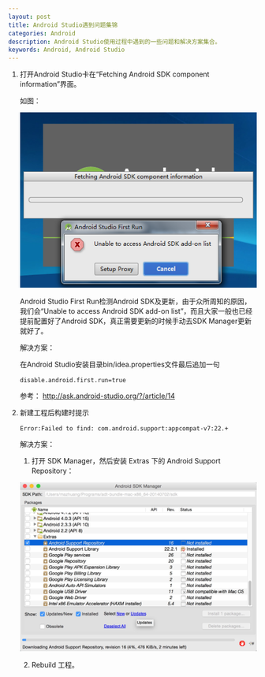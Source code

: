 ```yaml
---
layout: post
title: Android Studio遇到问题集锦
categories: Android
description: Android Studio使用过程中遇到的一些问题和解决方案集合。
keywords: Android, Android Studio
---
```


1. 打开Android Studio卡在“Fetching Android SDK component information”界面。

    如图：

    ![](/images/posts/android/android-studio-check-sdk.png)

    Android Studio First Run检测Android SDK及更新，由于众所周知的原因，我们会“Unable to access Android SDK add-on list”，而且大家一般也已经提前配置好了Android SDK，真正需要更新的时候手动去SDK Manager更新就好了。

    解决方案：

    在Android Studio安装目录bin/idea.properties文件最后追加一句

    ```
    disable.android.first.run=true
    ```

    参考： <http://ask.android-studio.org/?/article/14>

2. 新建工程后构建时提示

    ```
    Error:Failed to find: com.android.support:appcompat-v7:22.+
    ```

    解决方案：

    1. 打开 SDK Manager，然后安装 Extras 下的 Android Support Repository：

    ![](/images/posts/android/android-support-repository.png)

    2. Rebuild 工程。
